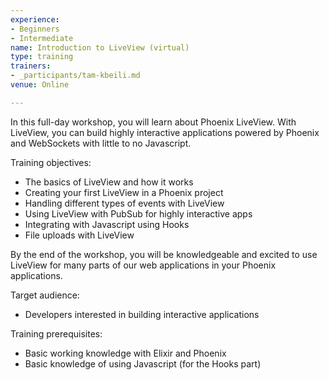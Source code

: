 ```yaml
---
experience:
- Beginners
- Intermediate
name: Introduction to LiveView (virtual)
type: training
trainers:
- _participants/tam-kbeili.md
venue: Online

---
```

In this full-day workshop, you will learn about Phoenix LiveView. With LiveView, you can build highly interactive applications powered by Phoenix and WebSockets with little to no Javascript.

Training objectives:

* The basics of LiveView and how it works
* Creating your first LiveView in a Phoenix project
* Handling different types of events with LiveView
* Using LiveView with PubSub for highly interactive apps
* Integrating with Javascript using Hooks
* File uploads with LiveView

By the end of the workshop, you will be knowledgeable and excited to use LiveView for many parts of our web applications in your Phoenix applications.

Target audience:

* Developers interested in building interactive applications

Training prerequisites:

* Basic working knowledge with Elixir and Phoenix
* Basic knowledge of using Javascript (for the Hooks part)
